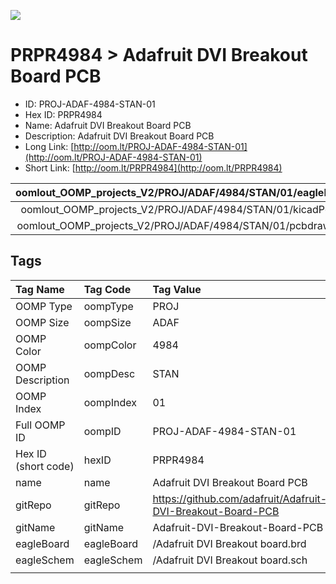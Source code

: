 


  
![][im]
# PRPR4984 > Adafruit DVI Breakout Board PCB

- ID: PROJ-ADAF-4984-STAN-01
- Hex ID: PRPR4984
- Name: Adafruit DVI Breakout Board PCB
- Description: Adafruit DVI Breakout Board PCB
- Long Link: [http://oom.lt/PROJ-ADAF-4984-STAN-01](http://oom.lt/PROJ-ADAF-4984-STAN-01)
- Short Link: [http://oom.lt/PRPR4984](http://oom.lt/PRPR4984)
  

|oomlout_OOMP_projects_V2/PROJ/ADAF/4984/STAN/01/eagleImage.png|oomlout_OOMP_projects_V2/PROJ/ADAF/4984/STAN/01/eagleSchemImage.png|oomlout_OOMP_projects_V2/PROJ/ADAF/4984/STAN/01/kicadPcb3dFront.png|oomlout_OOMP_projects_V2/PROJ/ADAF/4984/STAN/01/kicadPcb3dBack.png|
| :---: | :---: | :---: | :---: |
|oomlout_OOMP_projects_V2/PROJ/ADAF/4984/STAN/01/kicadPcb3d.png|oomlout_OOMP_projects_V2/PROJ/ADAF/4984/STAN/01/bomBack.png|oomlout_OOMP_projects_V2/PROJ/ADAF/4984/STAN/01/bomFront.png|oomlout_OOMP_projects_V2/PROJ/ADAF/4984/STAN/01/pcbdraw.svg|
|oomlout_OOMP_projects_V2/PROJ/ADAF/4984/STAN/01/pcbdrawBack.svg||||

## Tags
  

|Tag Name|Tag Code|Tag Value|
| :--- | :--- | :--- |
|OOMP Type|oompType|PROJ|
|OOMP Size|oompSize|ADAF|
|OOMP Color|oompColor|4984|
|OOMP Description|oompDesc|STAN|
|OOMP Index|oompIndex|01|
|Full OOMP ID|oompID|PROJ-ADAF-4984-STAN-01|
|Hex ID (short code)|hexID|PRPR4984|
|name|name|Adafruit DVI Breakout Board PCB|
|gitRepo|gitRepo|https://github.com/adafruit/Adafruit-DVI-Breakout-Board-PCB|
|gitName|gitName|Adafruit-DVI-Breakout-Board-PCB|
|eagleBoard|eagleBoard|/Adafruit DVI Breakout board.brd|
|eagleSchem|eagleSchem|/Adafruit DVI Breakout board.sch|
||||



[im]: PROJ/ADAF/4984/STAN/01/kicadPcb3d_450.png
